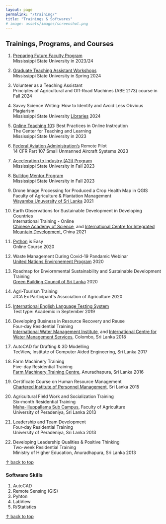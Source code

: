 ```yaml
---
layout: page
permalink: "/training/"
title: "Trainings & Softwares"
# image: assets/images/screenshot.png
---
```


## Trainings, Programs, and Courses

1. [Preparing Future Faculty Program](https://www.ctl.msstate.edu/communities-practice/preparing-future-faculty)<br>
Mississippi State University in 2023/24

1. [Graduate Teaching Assistant Workshops](https://www.grad.msstate.edu/funding-tuition/assistantships/grad-assistantship-teaching-workshop)<br>
Mississippi State University in Spring 2024

1. Volunteer as a Teaching Assistant<br>
Principles of Agricultural and Off-Road Machines (ABE 2173) course in Fall 2024

1. Savvy Science Writing: How to Identify and Avoid Less Obvious Plagiarism<br>
Mississippi State University [Libraries](https://www.library.msstate.edu/) 2024

1. [Online Teaching 101](https://www.ctl.msstate.edu/communities-practice/online-teaching-101): Best Practices in Online Instrcution<br>
The Center for Teaching and Learning<br>
Mississippi State University in 2023

1. [Federal Aviation Administration’s](https://www.faa.gov/) Remote Pilot<br>
14 CFR Part 107 Small Unmanned Aircraft Systems 2023

1. [Acceleration to industry (A2i) Program](https://www.grad.msstate.edu/students/graduate-student-development/a2i)<br>
Mississippi State University in Fall 2023

1. [Bulldog Mentor Program](https://www.career.msstate.edu/bulldog-mentor-program/)<br>
Mississippi State University in Fall 2023

1. Drone Image Processing for Produced a Crop Health Map in QGIS<br>
Faculty of Agriculture & Plantation Management<br>
[Wayamba Unuversity of Sri Lanka](https://www.wyb.ac.lk/) 2021

1. Earth Observations for Sustainable Development in Developing Countries<br>
International Training - Online<br>
[Chinese Academy of Science](https://english.cas.cn/), and [International Centre for Integrated Mountain Development](https://www.icimod.org/), China 2021

1. [Python](https://www.pirple.com/) is Easy<br>
Online Course 2020

1. Waste Management During Covid-19 Pandamic Webinar<br>
[United Nations Environement Program](https://www.unep.org/) 2020

1. Roadmap for Enviornmental Sustainability and Sustainable Development Training<br>
[Green Building Council of Sri Lanka](https://www.srilankagbc.org/) 2020

1. Agri-Tourism Training<br>
JICA Ex Participant's Association of Agriculture 2020

1. [International English Language Testing System](https://ielts.org/)<br>
Test type: Academic in September 2019

1. Developing Business in Resource Recovery and Reuse<br>
Four-day Residential Training<br>
[International Water Management Institute](https://www.iwmi.cgiar.org/), and [International Centre for Water Management Services](https://www.cewas.org/), Colombo, Sri Lanka 2018

1. AutoCAD for Drafting & 3D Modelling<br>
TecView, Institute of Computer Aided Engineering, Sri Lanka 2017

1. Farm Machinery Training<br>
Five-day Residential Training<br>
[Farm Machinery Training Centre](https://doa.gov.lk/etc-training-fmtc/), Anuradhapura, Sri Lanka 2016

1. Certificate Course on Human Resource Management<br>
[Chartered Institute of Personnel Management](https://www.cipmlk.org/), Sri Lanka 2015

1. Agricultural Field Work and Socialization Training<br>
Six-month Residential Training<br>
[Maha-Illuppallama Sub Campus](https://agri.pdn.ac.lk/mi/), Faculty of Agriculture<br>
University of Peradeniya, Sri Lanka 2013

1. Leadership and Team Development<br>
Four-day Residential Training<br>
University of Peradeniya, Sri Lanka 2013

1. Developing Leadership Qualities & Positive Thinking<br>
Two-week Residential Training<br>
Ministry of Higher Education, Anuradhapura, Sri Lanka 2013<br>

[↑ back to top](#top)

### Software Skills

1. AutoCAD
1. Remote Sensing (GIS)
1. Pyhton
1. LabView
1. R/Statistics

[↑ back to top](#top)